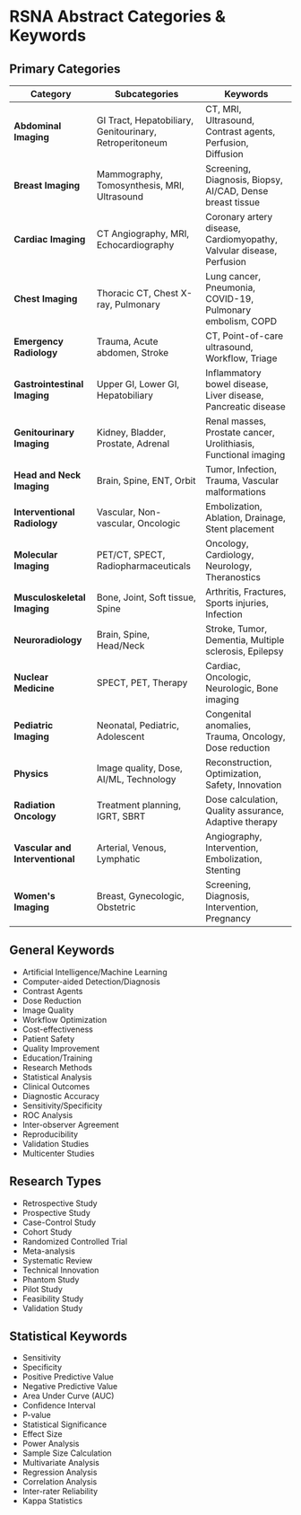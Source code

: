 # RSNA Abstract Categories & Keywords

## Primary Categories

| Category | Subcategories | Keywords |
|----------|---------------|----------|
| **Abdominal Imaging** | GI Tract, Hepatobiliary, Genitourinary, Retroperitoneum | CT, MRI, Ultrasound, Contrast agents, Perfusion, Diffusion |
| **Breast Imaging** | Mammography, Tomosynthesis, MRI, Ultrasound | Screening, Diagnosis, Biopsy, AI/CAD, Dense breast tissue |
| **Cardiac Imaging** | CT Angiography, MRI, Echocardiography | Coronary artery disease, Cardiomyopathy, Valvular disease, Perfusion |
| **Chest Imaging** | Thoracic CT, Chest X-ray, Pulmonary | Lung cancer, Pneumonia, COVID-19, Pulmonary embolism, COPD |
| **Emergency Radiology** | Trauma, Acute abdomen, Stroke | CT, Point-of-care ultrasound, Workflow, Triage |
| **Gastrointestinal Imaging** | Upper GI, Lower GI, Hepatobiliary | Inflammatory bowel disease, Liver disease, Pancreatic disease |
| **Genitourinary Imaging** | Kidney, Bladder, Prostate, Adrenal | Renal masses, Prostate cancer, Urolithiasis, Functional imaging |
| **Head and Neck Imaging** | Brain, Spine, ENT, Orbit | Tumor, Infection, Trauma, Vascular malformations |
| **Interventional Radiology** | Vascular, Non-vascular, Oncologic | Embolization, Ablation, Drainage, Stent placement |
| **Molecular Imaging** | PET/CT, SPECT, Radiopharmaceuticals | Oncology, Cardiology, Neurology, Theranostics |
| **Musculoskeletal Imaging** | Bone, Joint, Soft tissue, Spine | Arthritis, Fractures, Sports injuries, Infection |
| **Neuroradiology** | Brain, Spine, Head/Neck | Stroke, Tumor, Dementia, Multiple sclerosis, Epilepsy |
| **Nuclear Medicine** | SPECT, PET, Therapy | Cardiac, Oncologic, Neurologic, Bone imaging |
| **Pediatric Imaging** | Neonatal, Pediatric, Adolescent | Congenital anomalies, Trauma, Oncology, Dose reduction |
| **Physics** | Image quality, Dose, AI/ML, Technology | Reconstruction, Optimization, Safety, Innovation |
| **Radiation Oncology** | Treatment planning, IGRT, SBRT | Dose calculation, Quality assurance, Adaptive therapy |
| **Vascular and Interventional** | Arterial, Venous, Lymphatic | Angiography, Intervention, Embolization, Stenting |
| **Women's Imaging** | Breast, Gynecologic, Obstetric | Screening, Diagnosis, Intervention, Pregnancy |

## General Keywords

- Artificial Intelligence/Machine Learning
- Computer-aided Detection/Diagnosis
- Contrast Agents
- Dose Reduction
- Image Quality
- Workflow Optimization
- Cost-effectiveness
- Patient Safety
- Quality Improvement
- Education/Training
- Research Methods
- Statistical Analysis
- Clinical Outcomes
- Diagnostic Accuracy
- Sensitivity/Specificity
- ROC Analysis
- Inter-observer Agreement
- Reproducibility
- Validation Studies
- Multicenter Studies

## Research Types

- Retrospective Study
- Prospective Study
- Case-Control Study
- Cohort Study
- Randomized Controlled Trial
- Meta-analysis
- Systematic Review
- Technical Innovation
- Phantom Study
- Pilot Study
- Feasibility Study
- Validation Study

## Statistical Keywords

- Sensitivity
- Specificity
- Positive Predictive Value
- Negative Predictive Value
- Area Under Curve (AUC)
- Confidence Interval
- P-value
- Statistical Significance
- Effect Size
- Power Analysis
- Sample Size Calculation
- Multivariate Analysis
- Regression Analysis
- Correlation Analysis
- Inter-rater Reliability
- Kappa Statistics